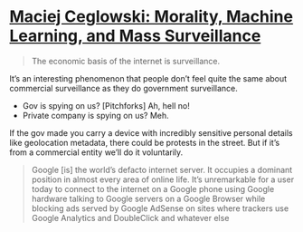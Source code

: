 # [Maciej Ceglowski: Morality, Machine Learning, and Mass Surveillance](https://www.youtube.com/watch?v=gbZeSdQdrCs)

> The economic basis of the internet is surveillance. 

It’s an interesting phenomenon that people don’t feel quite the same about commercial surveillance as they do government surveillance.

- Gov is spying on us? [Pitchforks] Ah, hell no!
- Private company is spying on us? Meh.

If the gov made you carry a device with incredibly sensitive personal details like geolocation metadata, there could be protests in the street. But if it’s from a commercial entity we’ll do it voluntarily.

> Google [is] the world’s defacto internet server. It occupies a dominant position in almost every area of online life. It’s unremarkable for a user today to connect to the internet on a Google phone using Google hardware talking to Google servers on a Google Browser while blocking ads served by Google AdSense on sites where trackers use Google Analytics and DoubleClick and whatever else